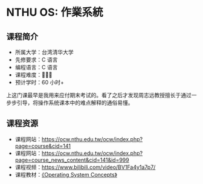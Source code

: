 # NTHU OS: 作業系統

## 课程简介

- 所属大学：台湾清华大学
- 先修要求：C 语言
- 编程语言：C 语言
- 课程难度：🌟🌟🌟
- 预计学时：60 小时+

上这门课最早是我用来应付期末考试的。看了之后才发现周志远教授擅长于通过一步步引导，将操作系统课本中的难点解释的通俗易懂。

## 课程资源

- 课程网站：<https://ocw.nthu.edu.tw/ocw/index.php?page=course&cid=141>
- 课程网站：<https://ocw.nthu.edu.tw/ocw/index.php?page=course_news_content&cid=141&id=999>
- 课程视频：<https://www.bilibili.com/video/BV1Fa4y1a7p7/>
- 课程教材：[《Operating System Concepts》](https://os.ecci.ucr.ac.cr/slides/Abraham-Silberschatz-Operating-System-Concepts-10th-2018.pdf)
